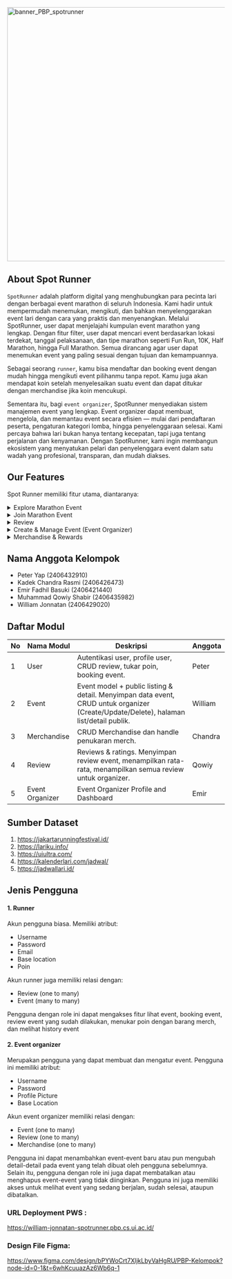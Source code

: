 
<img width="1440" height="587" alt="banner_PBP_spotrunner" src="https://github.com/user-attachments/assets/47c4894c-102c-441c-9ab5-1175d1f06dac" />

## About Spot Runner
`SpotRunner` adalah platform digital yang menghubungkan para pecinta lari dengan berbagai event marathon di seluruh Indonesia. Kami hadir untuk mempermudah menemukan, mengikuti, dan bahkan menyelenggarakan event lari dengan cara yang praktis dan menyenangkan. Melalui SpotRunner, user dapat menjelajahi kumpulan event marathon yang lengkap. Dengan fitur filter, user dapat mencari event berdasarkan lokasi terdekat, tanggal pelaksanaan, dan tipe marathon seperti Fun Run, 10K, Half Marathon, hingga Full Marathon. Semua dirancang agar user dapat menemukan event yang paling sesuai dengan tujuan dan kemampuannya.

Sebagai seorang `runner`, kamu bisa mendaftar dan booking event dengan mudah hingga mengikuti event pilihanmu tanpa repot. Kamu juga akan mendapat koin setelah menyelesaikan suatu event dan dapat ditukar dengan merchandise jika koin mencukupi.

Sementara itu, bagi `event organizer`, SpotRunner menyediakan sistem manajemen event yang lengkap. Event organizer dapat membuat, mengelola, dan memantau event secara efisien — mulai dari pendaftaran peserta, pengaturan kategori lomba, hingga penyelenggaraan selesai.
Kami percaya bahwa lari bukan hanya tentang kecepatan, tapi juga tentang perjalanan dan kenyamanan. Dengan SpotRunner, kami ingin membangun ekosistem yang menyatukan pelari dan penyelenggara event dalam satu wadah yang profesional, transparan, dan mudah diakses.

## Our Features
Spot Runner memiliki fitur utama, diantaranya:
<details>
<summary>  Explore Marathon Event </summary>
Fitur Explore Marathon Event menampilkan kumpulan event marathon dari berbagai daerah dan kategori. Sistem dilengkapi dengan fitur filter yang memungkinkan penyaringan event berdasarkan lokasi, tipe marathon (Fun Run, 10K, Half Marathon, Full Marathon, dll), tanggal pelaksanaan, dan penyelenggara. Tujuan fitur ini adalah memudahkan pengguna dalam menemukan event yang relevan dan sesuai preferensi.
</details>
  
<details>
<summary>  Join Marathon Event </summary>
Fitur Join Marathon Event berfungsi untuk melakukan pendaftaran atau booking ke event marathon yang tersedia. Setiap pengguna yang berhasil mendaftar akan menerima tiket digital berisi detail event seperti nama event, lokasi, tanggal, dan participant ID. Setelah event selesai, sistem akan memberikan coin reward kepada peserta yang dapat dikumpulkan dan ditukarkan dengan merchandise yang tersedia.
</details>

<details>
<summary>  Review </summary>
Fitur Review memungkinkan pengguna memberikan penilaian terhadap event yang telah mereka ikuti. Review berupa komentar dan rating bintang ini akan ditampilkan secara publik pada halaman event, sehingga dapat berfungsi sebagai indikator kualitas bagi calon peserta lainnya. Bagi event organizer, fitur ini membantu meningkatkan kredibilitas serta memberikan masukan untuk pengembangan event berikutnya.
</details>

<details>
<summary>  Create & Manage Event (Event Organizer) </summary>
Fitur Create & Manage Event ditujukan untuk peran Event Organizer. Melalui fitur ini, organizer dapat membuat, memperbarui, dan menghapus event marathon secara mandiri. Fitur ini mencakup pengaturan detail event seperti nama, deskripsi, kategori, lokasi, dan tanggal pelaksanaan. Selain itu, event organizer juga dapat menambahkan merchandise yang akan menjadi hadiah penukaran bagi peserta berdasarkan coin yang mereka kumpulkan.
</details>

<details>
<summary>  Merchandise & Rewards </summary>
Fitur Merchandise & Rewards menjadi sistem penghargaan bagi pengguna yang aktif berpartisipasi dalam event. Coin yang diperoleh dari penyelesaian event dapat digunakan untuk menukar berbagai jenis merchandise, seperti perlengkapan lari, pakaian, atau hadiah eksklusif lainnya. Fitur ini berfungsi untuk meningkatkan engagement pengguna serta memberikan insentif bagi partisipasi berkelanjutan dalam platform.
</details>

## Nama Anggota Kelompok
- Peter Yap (2406432910)
- Kadek Chandra Rasmi (2406426473)
- Emir Fadhil Basuki (2406421440) 
- Muhammad Qowiy Shabir  (2406435982) 
- William Jonnatan (2406429020)

## Daftar Modul
| No |    Nama Modul   |                                               Deskripsi                                                                               | Anggota |  
| -- | --------------- | ------------------------------------------------------------------------------------------------------------------------------------- | ------- | 
| 1  | User            | Autentikasi user, profile user, CRUD review, tukar poin, booking event.                                                               |  Peter  | 
| 2  | Event           | Event model + public listing & detail. Menyimpan data event, CRUD untuk organizer (Create/Update/Delete), halaman list/detail publik. | William | 
| 3  | Merchandise     | CRUD Merchandise dan handle penukaran merch.                                                                                          | Chandra | 
| 4  | Review          | Reviews & ratings. Menyimpan review event, menampilkan rata-rata, menampilkan semua review untuk organizer.                           |  Qowiy  | 
| 5  | Event Organizer | Event Organizer Profile and Dashboard                                                                                                 |   Emir  | 

## Sumber Dataset
  1. https://jakartarunningfestival.id/
  2. https://lariku.info/
  3. https://uiultra.com/
  4. https://kalenderlari.com/jadwal/
  5. https://jadwallari.id/

## Jenis Pengguna
#### 1. Runner 
Akun pengguna biasa. Memiliki atribut:
- Username 
- Password
- Email
- Base location
- Poin

Akun runner juga memiliki relasi dengan:
- Review (one to many) 
- Event (many to many)

Pengguna dengan role ini dapat mengakses fitur lihat event, booking event, review event yang sudah dilakukan, menukar poin dengan barang merch, dan melihat history event

#### 2. Event organizer
Merupakan pengguna yang dapat membuat dan mengatur event. Pengguna ini memiliki atribut:
- Username
- Password
- Profile Picture
- Base Location

Akun event organizer memiliki relasi dengan:
- Event (one to many)
- Review (one to many)
- Merchandise (one to many)

Pengguna ini dapat menambahkan event-event baru atau pun mengubah detail-detail pada event yang telah dibuat oleh pengguna sebelumnya. Selain itu, pengguna dengan role ini juga dapat membatalkan atau menghapus event-event yang tidak diinginkan. Pengguna ini juga memiliki akses untuk melihat event yang sedang berjalan, sudah selesai, ataupun dibatalkan. 

### URL Deployment PWS : 
https://william-jonnatan-spotrunner.pbp.cs.ui.ac.id/

### Design File Figma:
https://www.figma.com/design/bPYWoCrt7XljkLbyVaHgRU/PBP-Kelompok?node-id=0-1&t=6whKcuuazAz6Wb6q-1

